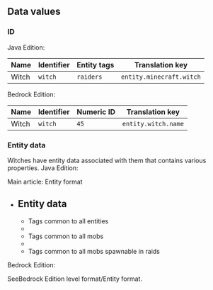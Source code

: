 ## Data values
### ID
Java Edition:

| Name  | Identifier | Entity tags | Translation key          |
|-------|------------|-------------|--------------------------|
| Witch | `witch`    | `raiders`   | `entity.minecraft.witch` |

Bedrock Edition:

| Name  | Identifier | Numeric ID | Translation key     |
|-------|------------|------------|---------------------|
| Witch | `witch`    | `45`       | `entity.witch.name` |

### Entity data
Witches have entity data associated with them that contains various properties.
Java Edition:

Main article: Entity format
- Entity data
	- 
	- Tags common to all entities
	- 
	- Tags common to all mobs
	- 
	- Tags common to all mobs spawnable in raids

Bedrock Edition:

SeeBedrock Edition level format/Entity format.

